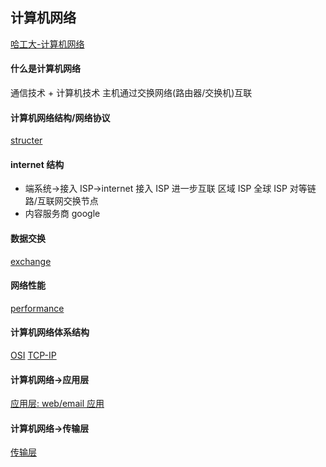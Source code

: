 ## 计算机网络

[哈工大-计算机网络](https://www.bilibili.com/video/BV1Up411Z7hC)

#### 什么是计算机网络

通信技术 + 计算机技术
主机通过交换网络(路由器/交换机)互联

#### 计算机网络结构/网络协议

[structer](./structer.md)

#### internet 结构

- 端系统->接入 ISP->internet 接入 ISP 进一步互联 区域 ISP 全球 ISP 对等链路/互联网交换节点
- 内容服务商 google

#### 数据交换

[exchange](./network/exchange.md)

#### 网络性能

[performance](./network/performance)

#### 计算机网络体系结构

[OSI](./network/OSI.md)
[TCP-IP](./network/TCP-IP.md)

#### 计算机网络->应用层

[应用层: web/email 应用](./network/appliction.md)

#### 计算机网络->传输层

[传输层](./network/transport.md)
